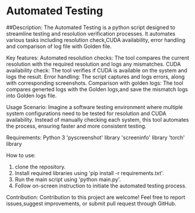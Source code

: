 # Automated Testing

##Description:
The Automated Testing is a python script designed to streamline testing and resolution verification processes. It automates various tasks including resolution check,CUDA availability, error handling and comparison of log file with Golden file.

Key features:
Automated resolution checks: The tool compares the current resolution with the required resolution and logs any mismatches.
CUDA availability check: The tool verifies if CUDA is available on the system and logs the result.
Error handling: The script captures and logs errors, along with corresponding screenshots.
Comparison with golden logs: The tool compares generted logs with the Golden logs,and save the mismatch logs into Golden logs file.

Usage Scenario:
Imagine a software testing environment where multiple system configurations need to be tested for resolution and CUDA availability. Instead of manually checking each system, this tool automates the process, ensuring faster and more consistent testing.

Requirements:
Python 3
'pyscreenshot' library
'screeninfo' library
'torch' library

How to use:
1. clone the repository.
2. Install required libraries using 'pip install -r requirements.txt'.
3. Run the main script using 'python main.py'.
4. Follow on-screen instruction to initiate the automated testing process.

Contribution:
Contribution to this project are welcome! Feel free to report issues,suggest improvements, or submit pull request through GitHub.    

